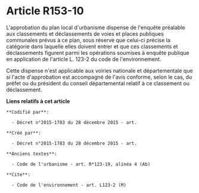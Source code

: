 # Article R153-10

L'approbation du plan local d'urbanisme dispense de l'enquête préalable aux classements et déclassements de voies et places
publiques communales prévus à ce plan, sous réserve que celui-ci précise la catégorie dans laquelle elles doivent entrer et
que ces classements et déclassements figurent parmi les opérations soumises à enquête publique en application de l'article L.
123-2 du code de l'environnement.

Cette dispense n'est applicable aux voiries nationale et départementale que si l'acte d'approbation est accompagné de l'avis
conforme, selon le cas, du préfet ou du président du conseil départemental relatif à ce classement ou déclassement.

**Liens relatifs à cet article**

	**Codifié par**:

	  - Décret n°2015-1783 du 28 décembre 2015 - art.

	**Créé par**:

	  - Décret n°2015-1783 du 28 décembre 2015 - art.

	**Anciens textes**:

	  - Code de l'urbanisme - art. R*123-19, alinéa 4 (Ab)

	**Cite**:

	  - Code de l'environnement - art. L123-2 (M)
